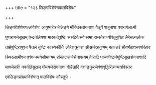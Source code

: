 +++
title = "१२३ लिङ्गविशेषेणफलविशेषः"

+++

लिङ्गविशेषेणफलविशेषः आयुष्यंहीरजेलिङ्गे मौक्तिकेरोगनाशः वैडूर्ये शत्रुनाशः पद्मरागेलक्ष्मीः

पुष्परागजेसुखम् ऐन्द्रनीलेयशः मारकतेपुष्टिः स्फटिकेसर्वकामाः राजतेराज्यंपितृमुक्तिः हैमेसत्यलोकः

ताम्रेपुष्टिरायुश्च पैत्तले तुष्टिः कांस्येकीर्तिः लोहेशत्रुनाशः सीसजेआयुष्यम् मतान्तरे सौवर्णेब्रह्मस्वपरिहारः

स्थिरलक्ष्मीश्च एवंगन्धमयेसौभाग्यम् हस्तिदन्तजेसेनापत्यम् व्रीहादि धान्यपिष्टजेपुष्टिसुखरोगनाशादि

माषजेस्त्रीः नवनीतेसुखम् गोमयजेरोगनाशः गौडेन्नादि वंशाङ्‌कुरजेवंशवृद्धिरित्यन्यत्रविस्तरः

एवंलिङ्गसंख्याविशेषात् फलविशेषः कौस्तुभे ।
